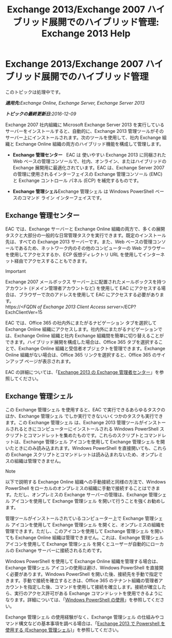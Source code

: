 ﻿---
title: 'Exchange 2013/Exchange 2007 ハイブリッド展開でのハイブリッド管理: Exchange 2013 Help'
TOCTitle: Exchange 2013/Exchange 2007 ハイブリッド展開でのハイブリッド管理
ms:assetid: 4b4370d5-1645-4b44-b4e0-c585fcaf970f
ms:mtpsurl: https://technet.microsoft.com/ja-jp/library/Dn151299(v=EXCHG.150)
ms:contentKeyID: 54651695
ms.date: 01/11/2018
mtps_version: v=EXCHG.150
ms.translationtype: HT
---

# Exchange 2013/Exchange 2007 ハイブリッド展開でのハイブリッド管理

このトピックは処理中です。  

_<strong>適用先:</strong>Exchange Online, Exchange Server, Exchange Server 2013_

_<strong>トピックの最終更新日:</strong>2016-12-09_

Exchange 2007 社内組織に Microsoft Exchange Server 2013 を実行しているサーバーをインストールすると、自動的に、Exchange 2013 管理ツールがそのサーバー上にインストールされます。次のツールを使用して、社内 Exchange 組織と Exchange Online 組織の両方のハイブリッド機能を構成して管理します。

  - **Exchange 管理センター**   EAC は 使いやすい Exchange 2013 に同梱された Web ベースの管理コンソールで、社内、オンライン、またはハイブリッドの Exchange 展開用に最適化されています。EAC は、Exchange Server 2007 の管理に使用されるインターフェイスの Exchange 管理コンソール (EMC) と Exchange コントロール パネル (ECP) を補完するものです。

  - **Exchange 管理シェル**Exchange 管理シェル は Windows PowerShell ベースのコマンド ライン インターフェイスです。

## Exchange 管理センター

EAC では、Exchange サーバーと Exchange Online 組織の両方で、多くの展開タスクと大部分の一般的な日常管理タスクを実行できます。既定のインストール先は、すべての Exchange 2013 サーバーです。また、Web ベースの管理コンソールであるため、ネットワーク内のその他のコンピューターの Web ブラウザーを使用してアクセスするか、ECP 仮想ディレクトリ URL を使用してインターネット経由でアクセスすることもできます。


> [!IMPORTANT]
> Exchange 2007 メールボックス サーバー上に配置されたメールボックスを持つアカウント (ドメイン管理者アカウントなど) を使用して EAC にアクセスする場合は、ブラウザーで次のアドレスを使用して EAC にアクセスする必要があります。<BR>https://<EM>&lt;FQDN of Exchange 2013 Client Access server&gt;</EM>/ECP? ExchClientVer=15



EAC では、Office 365 の社内外にまたがるナビゲーション タブを選択して Exchange Online 組織にアクセスします。社内外にまたがるナビゲーションでは、Exchange Online 組織と社内 Exchange 組織間を簡単に切り替えることができます。ハイブリッド展開を構成した場合は、Office 365 タブを選択することで、Exchange Online 組織と受信者オブジェクトを管理できます。Exchange Online 組織がない場合は、Office 365 リンクを選択すると、Office 365 のサインアップ ページが表示されます。

EAC の詳細については、「[Exchange 2013 の Exchange 管理者センター](https://technet.microsoft.com/ja-jp/library/jj150562\(v=exchg.150\))」を参照してください。

## Exchange 管理シェル

この Exchange 管理シェル を使用すると、EAC で実行できるあらゆるタスクのほか、Exchange 管理シェル でしか実行できないいくつかのタスクも実行できます。この Exchange 管理シェル は、Exchange 2013 管理ツールがインストールされるときにコンピューターにインストールされる Windows PowerShell スクリプトとコマンドレットを集めたものです。これらのスクリプトとコマンドレットは、Exchange 管理シェル アイコンを使用して Exchange 管理シェル を開いたときにのみ読み込まれます。Windows PowerShell を直接開いても、これらの Exchange スクリプトとコマンドレットは読み込まれないため、オンプレミスの組織は管理できません。


> [!NOTE]
> 以下で説明する Exchange Online 組織への手動接続と同様の方法で、Windows PowerShell をローカルのオンプレミスの組織に手動で接続することはできます。ただし、オンプレミスの Exchange サーバーの管理は、Exchange 管理シェル アイコンを使用して Exchange 管理シェル を開いて行うことを強くお勧めします。



管理ツールがインストールされているコンピューター上で Exchange 管理シェル アイコンを使用して Exchange 管理シェル を開くと、オンプレミスの組織を管理できます。ただし、このアイコンを使用して Exchange 管理シェル を開いても Exchange Online 組織は管理できません。これは、Exchange 管理シェル アイコンを使用して Exchange 管理シェル を開くとユーザーが自動的にローカルの Exchange サーバーに接続されるためです。

Windows PowerShell を使用して Exchange Online 組織を管理する場合は、Exchange 管理シェル アイコンの使用は避け、Windows PowerShell を直接開く必要があります。Windows PowerShell を開いた後、接続先を手動で指定できます。手動で接続を確立するときは、Office 365 のテナント組織の管理者アカウントを指定した後、コマンドを使用して接続を確立します。接続が確立したら、実行のアクセス許可がある Exchange コマンドレットを使用できるようになります。詳細については、「[Windows PowerShell の使用](http://go.microsoft.com/fwlink/p/?linkid=209660)」を参照してください。

Exchange 管理シェル の使用経験がなく、Exchange 管理シェル の仕組みやコマンド構文などの基本事項を調べる場合は、「[Exchange 2013 で Powershell を使用する (Exchange 管理シェル)](https://technet.microsoft.com/ja-jp/library/bb123778\(v=exchg.150\))」を参照してください。

